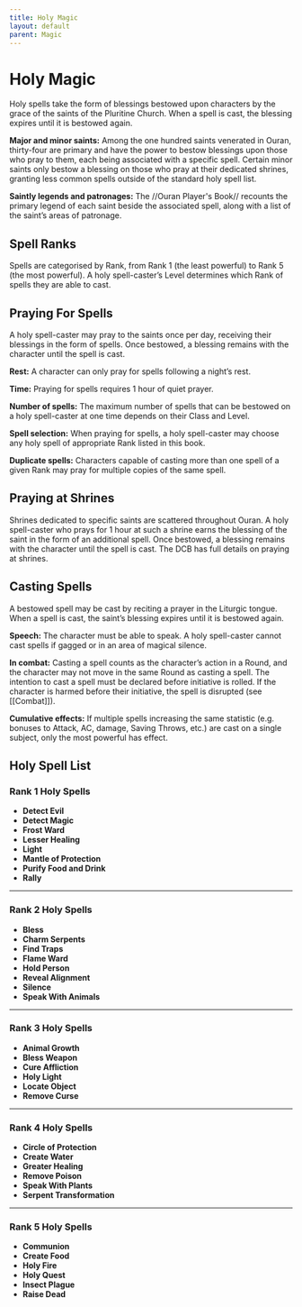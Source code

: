 ```yaml
---
title: Holy Magic
layout: default
parent: Magic
---
```

# Holy Magic

Holy spells take the form of blessings bestowed upon characters by the grace of the saints of the Pluritine Church. When a spell is cast, the blessing expires until it is bestowed again.

**Major and minor saints:** Among the one hundred saints venerated in Ouran, thirty-four are primary and have the power to bestow blessings upon those who pray to them, each being associated with a specific spell. Certain minor saints only bestow a blessing on those who pray at their dedicated shrines, granting less common spells outside of the standard holy spell list.

**Saintly legends and patronages:** The //Ouran Player's Book// recounts the primary legend of each saint beside the associated spell, along with a list of the saint’s areas of patronage.

## Spell Ranks

Spells are categorised by Rank, from Rank 1 (the least powerful) to Rank 5 (the most powerful). A holy spell-caster’s Level determines which Rank of spells they are able to cast.

## Praying For Spells

A holy spell-caster may pray to the saints once per day, receiving their blessings in the form of spells. Once bestowed, a blessing remains with the character until the spell is cast.

**Rest:** A character can only pray for spells following a night’s rest.

**Time:** Praying for spells requires 1 hour of quiet prayer.

**Number of spells:** The maximum number of spells that can be bestowed on a holy spell-caster at one time depends on their Class and Level.

**Spell selection:** When praying for spells, a holy spell-caster may choose any holy spell of appropriate Rank listed in this book.

**Duplicate spells:** Characters capable of casting more than one spell of a given Rank may pray for multiple copies of the same spell.

## Praying at Shrines

Shrines dedicated to specific saints are scattered throughout Ouran. A holy spell-caster who prays for 1 hour at such a shrine earns the blessing of the saint in the form of an additional spell. Once bestowed, a blessing remains with the character until the spell is cast. The DCB has full details on praying at shrines.

## Casting Spells

A bestowed spell may be cast by reciting a prayer in the Liturgic tongue. When a spell is cast, the saint’s blessing expires until it is bestowed again.

**Speech:** The character must be able to speak. A holy spell-caster cannot cast spells if gagged or in an area of magical silence.

**In combat:** Casting a spell counts as the character’s action in a Round, and the character may not move in the same Round as casting a spell. The intention to cast a spell must be declared before initiative is rolled. If the character is harmed before their initiative, the spell is disrupted (see [[Combat]]).

**Cumulative effects:** If multiple spells increasing the same statistic (e.g. bonuses to Attack, AC, damage, Saving Throws, etc.) are cast on a single subject, only the most powerful has effect.

## Holy Spell List

### Rank 1 Holy Spells

* **Detect Evil**
* **Detect Magic**
* **Frost Ward**
* **Lesser Healing**
* **Light**
* **Mantle of Protection**
* **Purify Food and Drink**
* **Rally**

---
### Rank 2 Holy Spells

* **Bless**
* **Charm Serpents**
* **Find Traps**
* **Flame Ward**
* **Hold Person**
* **Reveal Alignment**
* **Silence**
* **Speak With Animals**

---
### Rank 3 Holy Spells

* **Animal Growth**
* **Bless Weapon**
* **Cure Affliction**
* **Holy Light**
* **Locate Object**
* **Remove Curse**

---
### Rank 4 Holy Spells

* **Circle of Protection**
* **Create Water**
* **Greater Healing**
* **Remove Poison**
* **Speak With Plants**
* **Serpent Transformation**

---
### Rank 5 Holy Spells

* **Communion**
* **Create Food**
* **Holy Fire**
* **Holy Quest**
* **Insect Plague**
* **Raise Dead**